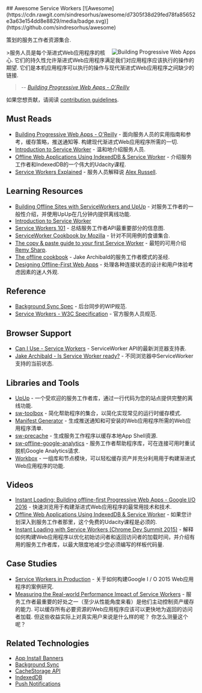 <div class="github-widget" data-repo="TalAter/awesome-service-workers"></div>
## Awesome Service Workers [![Awesome](https://cdn.rawgit.com/sindresorhus/awesome/d7305f38d29fed78fa85652e3a63e154dd8e8829/media/badge.svg)](https://github.com/sindresorhus/awesome)

策划的服务工作者资源集合.

<a href="https://pwabook.com/oreillyasw"><img align="right" src="https://raw.githubusercontent.com/TalAter/awesome-progressive-web-apps/raw/master/images/mpwa.png" alt="Building Progressive Web Apps"></a>
 &gt;服务人员是每个渐进式Web应用程序的核心.  它们的持久性允许渐进式Web应用程序满足我们对应用程序应该执行的操作的期望.  它们是本机应用程序可以执行的操作与现代渐进式Web应用程序之间缺少的链接.
>
> -- <cite>[Building Progressive Web Apps - O'Reilly](https://pwabook.com/oreillyasw)</cite>

如果您想贡献，请阅读 [contribution guidelines](https://github.com/TalAter/awesome-service-workers/blob/master/contributing.md).



## Must Reads

- [Building Progressive Web Apps - O'Reilly](https://pwabook.com/oreillyasw)   - 面向服务人员的实用指南和参考，缓存策略，推送通知等.  构建现代渐进式Web应用程序所需的一切.
- [Introduction to Service Worker](http://www.html5rocks.com/en/tutorials/service-worker/introduction/) - 温和地介绍服务人员.
- [Offline Web Applications Using IndexedDB & Service Worker](https://www.udacity.com/course/offline-web-applications--ud899) - 介绍服务工作者和IndexedDB的一个伟大的Udacity课程.
- [Service Workers Explained](https://github.com/slightlyoff/ServiceWorker/blob/master/explainer.md) - 服务人员解释说 [Alex Russell](https://github.com/slightlyoff).

## Learning Resources

- [Building Offline Sites with ServiceWorkers and UpUp](https://dev.opera.com/articles/offline-with-upup-service-workers/) - 对服务工作者的一般性介绍，并使用UpUp在几分钟内提供离线功能.
- [Introduction to Service Worker](http://www.html5rocks.com/en/tutorials/service-worker/introduction/)
- [Service Workers 101](https://github.com/delapuente/service-workers-101) - 总结服务工作者API最重要部分的信息图.
- [ServiceWorker Cookbook by Mozilla](https://serviceworke.rs/) - 针对不同用例的食谱集合.
- [The copy & paste guide to your first Service Worker](https://remysharp.com/2016/03/22/the-copy--paste-guide-to-your-first-service-worker) - 最短的可用介绍 [Remy Sharp](https://github.com/remy).
- [The offline cookbook](https://jakearchibald.com/2014/offline-cookbook/) -  Jake Archibald的服务工作者模式的圣经.
- [Designing Offline-First Web Apps](http://alistapart.com/article/offline-first) - 处理各种连接状态的设计和用户体验考虑因素的迷人外观.

## Reference

- [Background Sync Spec](https://wicg.github.io/BackgroundSync/spec/) - 后台同步的WIP规范.
- [Service Workers - W3C Specification](https://www.w3.org/TR/service-workers/) - 官方服务人员规范.

## Browser Support

- [Can I Use - Service Workers](http://caniuse.com/#feat=serviceworkers) -  ServiceWorker API的最新浏览器支持表.
- [Jake Archibald - Is Service Worker ready?](https://jakearchibald.github.io/isserviceworkerready/) - 不同浏览器中ServiceWorker支持的当前状态.

## Libraries and Tools

- [UpUp](http://upup.rocks/) - 一个受欢迎的服务工作者库，通过一行代码为您的站点提供完整的离线功能.
- [sw-toolbox](https://github.com/GoogleChrome/sw-toolbox/) - 简化帮助程序的集合，以简化实现常见的运行时缓存模式.
- [Manifest Generator](https://brucelawson.github.io/manifest/) - 生成推送通知和可安装的Web应用程序所需的Web应用程序清单.
- [sw-precache](https://github.com/GoogleChrome/sw-precache/) - 生成服务工作程序以缓存本地App Shell资源.
- [sw-offline-google-analytics](https://developers.google.com/web/updates/2016/07/offline-google-analytics) - 服务工作者帮助程序库，可在连接可用时重试脱机Google Analytics请求.
- [Workbox](https://developers.google.com/web/tools/workbox/) - 一组库和节点模块，可以轻松缓存资产并充分利用用于构建渐进式Web应用程序的功能.

## Videos

- [Instant Loading: Building offline-first Progressive Web Apps - Google I/O 2016](https://youtu.be/cmGr0RszHc8) - 快速浏览用于构建渐进式Web应用程序的最常用技术和技术.
- [Offline Web Applications Using IndexedDB & Service Worker](https://www.udacity.com/course/offline-web-applications--ud899) - 如果您计划深入到服务工作者那里，这个免费的Udacity课程是必须的.
- [Instant Loading with Service Workers (Chrome Dev Summit 2015)](https://www.youtube.com/watch?v=jCKZDTtUA2A) - 解释如何构建Web应用程序以优化初始访问者和返回访问者的加载时间，并介绍有用的服务工作者库，以最大限度地减少您必须编写的样板代码量.

## Case Studies

- [Service Workers in Production](https://developers.google.com/web/showcase/case-study/service-workers-iowa) - 关于如何构建Google I / O 2015 Web应用程序的案例研究.
- [Measuring the Real-world Performance Impact of Service Workers](https://developers.google.com/web/showcase/2016/service-worker-perf)   - 服务工作者最重要的好处之一（至少从性能角度来看）是他们主动控制资产缓存的能力.  可以缓存所有必要资源的Web应用程序应该可以更快地为返回的访问者加载.  但这些收益实际上对真实用户来说是什么样的呢？  你怎么测量这个呢？

## Related Technologies

- [App Install Banners](https://github.com/TalAter/awesome-progressive-web-apps#installable-web-apps)
- [Background Sync](https://github.com/TalAter/awesome-progressive-web-apps#background-sync)
- [CacheStorage API](https://github.com/TalAter/awesome-progressive-web-apps#cachestorage-api)
- [IndexedDB](https://github.com/TalAter/awesome-progressive-web-apps#indexeddb)
- [Push Notifications](https://github.com/TalAter/awesome-progressive-web-apps#push-notifications)
